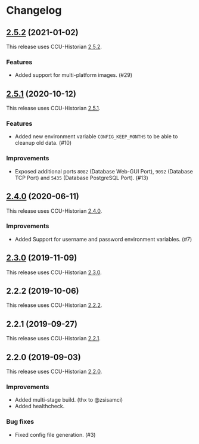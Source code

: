 # Changelog

## [2.5.2](https://github.com/x-jokay/docker-ccu-historian/releases/tag/2.5.2) (2021-01-02)

This release uses CCU-Historian [2.5.2](https://github.com/mdzio/ccu-historian/releases/tag/2.5.2).

### Features

- Added support for multi-platform images. (#29)

## [2.5.1](https://github.com/x-jokay/docker-ccu-historian/releases/tag/2.5.1) (2020-10-12)

This release uses CCU-Historian [2.5.1](https://github.com/mdzio/ccu-historian/releases/tag/2.5.1).

### Features

- Added new environment variable `CONFIG_KEEP_MONTHS` to be able to cleanup old data. (#10)

### Improvements

- Exposed additional ports `8082` (Database Web-GUI Port), `9092` (Database TCP Port) and `5435` (Database PostgreSQL Port). (#13)

## [2.4.0](https://github.com/x-jokay/docker-ccu-historian/releases/tag/2.4.0) (2020-06-11)

This release uses CCU-Historian [2.4.0](https://github.com/mdzio/ccu-historian/releases/tag/2.4.0).

### Improvements

- Added Support for username and password environment variables. (#7)

## [2.3.0](https://github.com/x-jokay/docker-ccu-historian/releases/tag/2.3.0) (2019-11-09)

This release uses CCU-Historian [2.3.0](https://github.com/mdzio/ccu-historian/releases/tag/2.3.0).

## 2.2.2 (2019-10-06)

This release uses CCU-Historian [2.2.2](https://github.com/mdzio/ccu-historian/releases/tag/2.2.2).

## 2.2.1 (2019-09-27)

This release uses CCU-Historian [2.2.1](https://github.com/mdzio/ccu-historian/releases/tag/2.2.1).

## 2.2.0 (2019-09-03)

This release uses CCU-Historian [2.2.0](https://github.com/mdzio/ccu-historian/releases/tag/2.2.0).

### Improvements

- Added multi-stage build. (thx to @zsisamci)
- Added healthcheck.

### Bug fixes

- Fixed config file generation. (#3)
